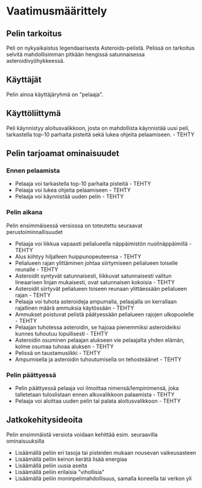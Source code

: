 # Vaatimusmäärittely

## Pelin tarkoitus

Peli on nykyaikaistus legendaarisesta Asteroids-pelistä. Pelissä on tarkoitus selvitä mahdollisimman pitkään hengissä satunnaisessa 
asteroidivyöhykkeessä.

## Käyttäjät

Pelin ainoa käyttäjäryhmä on "pelaaja".

## Käyttöliittymä

Peli käynnistyy aloitusvalikkoon, josta on mahdollista käynnistää uusi peli, tarkastella top-10 parhaita pisteitä sekä lukea ohjeita pelaamiseen. - TEHTY

## Pelin tarjoamat ominaisuudet

### Ennen pelaamista
- Pelaaja voi tarkastella top-10 parhaita pisteitä - TEHTY
- Pelaaja voi lukea ohjeita pelaamiseen - TEHTY
- Pelaaja voi käynnistää uuden pelin - TEHTY

### Pelin aikana
Pelin ensimmäisessä versiossa on toteutettu seuraavat perustoiminnallisuudet
- Pelaaja voi liikkua vapaasti pelialueella näppäimistön nuolinäppäimillä - TEHTY
- Alus kiihtyy hiljalleen huippunopeuteensa - TEHTY
- Pelialueen rajan ylittäminen johtaa siirtymiseen pelialueen toiselle reunalle - TEHTY
- Asteroidit syntyvät satunnaisesti, liikkuvat satunnaisesti valitun lineaarisen linjan mukaisesti, ovat satunnaisen kokoisia - TEHTY
- Asteroidit siirtyvät pelialueen toiseen reunaan ylittäessään pelialueen rajan - TEHTY
- Pelaaja voi tuhota asteroideja ampumalla, pelaajalla on kerrallaan rajallinen määrä ammuksia käytössään - TEHTY
- Ammukset poistuvat pelistä päätyessään pelialueen rajojen ulkopuolelle - TEHTY
- Pelaajan tuhotessa asteroidin, se hajoaa pienemmiksi asteroideiksi kunnes tuhoutuu lopullisesti - TEHTY
- Asteroidin osuminen pelaajan alukseen vie pelaajalta yhden elämän, kolme osumaa tuhoaa aluksen - TEHTY
- Pelissä on taustamusiikki - TEHTY
- Ampumisella ja asteroidin tuhoutumisella on tehosteäänet - TEHTY

### Pelin päättyessä
- Pelin päättyessä pelaaja voi ilmoittaa nimensä/lempinimensä, joka talletetaan tuloslistaan ennen alkuvalikkoon palaamista - TEHTY
- Pelaaja voi aloittaa uuden pelin tai palata aloitusvalikkoon - TEHTY


## Jatkokehitysideoita
Pelin ensimmäistä versiota voidaan kehittää esim. seuraavilla ominaisuuksilla
- Lisäämällä peliin eri tasoja tai pisteiden mukaan nousevan vaikeusasteen
- Lisäämällä peliin keinon kerätä lisää energiaa
- Lisäämällä peliin uusia aseita
- Lisäämällä peliin erilaisia "vihollisia"
- Lisäämällä peliin moninpelimahdollisuus, samalla koneella tai verkon yli
